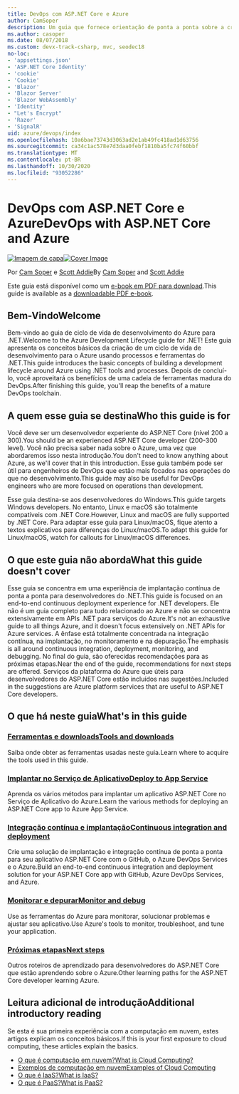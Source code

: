 ```yaml
---
title: DevOps com ASP.NET Core e Azure
author: CamSoper
description: Um guia que fornece orientação de ponta a ponta sobre a criação de um pipeline de DevOps para um aplicativo ASP.NET Core hospedado no Azure.
ms.author: casoper
ms.date: 08/07/2018
ms.custom: devx-track-csharp, mvc, seodec18
no-loc:
- 'appsettings.json'
- 'ASP.NET Core Identity'
- 'cookie'
- 'Cookie'
- 'Blazor'
- 'Blazor Server'
- 'Blazor WebAssembly'
- 'Identity'
- "Let's Encrypt"
- 'Razor'
- 'SignalR'
uid: azure/devops/index
ms.openlocfilehash: 10a6bae73743d3063ad2e1ab49fc418ad1d63756
ms.sourcegitcommit: ca34c1ac578e7d3daa0febf1810ba5fc74f60bbf
ms.translationtype: MT
ms.contentlocale: pt-BR
ms.lasthandoff: 10/30/2020
ms.locfileid: "93052286"
---
```

# <a name="devops-with-aspnet-core-and-azure"></a><span data-ttu-id="22f9e-103">DevOps com ASP.NET Core e Azure</span><span class="sxs-lookup"><span data-stu-id="22f9e-103">DevOps with ASP.NET Core and Azure</span></span>

<span data-ttu-id="22f9e-104">[![Imagem de capa](./media/cover-large.png)](https://aka.ms/devopsbook)</span><span class="sxs-lookup"><span data-stu-id="22f9e-104">[![Cover Image](./media/cover-large.png)](https://aka.ms/devopsbook)</span></span>

<span data-ttu-id="22f9e-105">Por [Cam Soper](https://twitter.com/camsoper) e [Scott Addie](https://twitter.com/scottaddie)</span><span class="sxs-lookup"><span data-stu-id="22f9e-105">By [Cam Soper](https://twitter.com/camsoper) and [Scott Addie](https://twitter.com/scottaddie)</span></span>

<span data-ttu-id="22f9e-106">Este guia está disponível como um [e-book em PDF para download](https://aka.ms/devopsbook).</span><span class="sxs-lookup"><span data-stu-id="22f9e-106">This guide is available as a [downloadable PDF e-book](https://aka.ms/devopsbook).</span></span>

## <a name="welcome"></a><span data-ttu-id="22f9e-107">Bem-Vindo</span><span class="sxs-lookup"><span data-stu-id="22f9e-107">Welcome</span></span> 

<span data-ttu-id="22f9e-108">Bem-vindo ao guia de ciclo de vida de desenvolvimento do Azure para .NET.</span><span class="sxs-lookup"><span data-stu-id="22f9e-108">Welcome to the Azure Development Lifecycle guide for .NET!</span></span> <span data-ttu-id="22f9e-109">Este guia apresenta os conceitos básicos da criação de um ciclo de vida de desenvolvimento para o Azure usando processos e ferramentas do .NET.</span><span class="sxs-lookup"><span data-stu-id="22f9e-109">This guide introduces the basic concepts of building a development lifecycle around Azure using .NET tools and processes.</span></span> <span data-ttu-id="22f9e-110">Depois de concluí-lo, você aproveitará os benefícios de uma cadeia de ferramentas madura do DevOps.</span><span class="sxs-lookup"><span data-stu-id="22f9e-110">After finishing this guide, you'll reap the benefits of a mature DevOps toolchain.</span></span>

## <a name="who-this-guide-is-for"></a><span data-ttu-id="22f9e-111">A quem esse guia se destina</span><span class="sxs-lookup"><span data-stu-id="22f9e-111">Who this guide is for</span></span>

<span data-ttu-id="22f9e-112">Você deve ser um desenvolvedor experiente do ASP.NET Core (nível 200 a 300).</span><span class="sxs-lookup"><span data-stu-id="22f9e-112">You should be an experienced ASP.NET Core developer (200-300 level).</span></span> <span data-ttu-id="22f9e-113">Você não precisa saber nada sobre o Azure, uma vez que abordaremos isso nesta introdução.</span><span class="sxs-lookup"><span data-stu-id="22f9e-113">You don't need to know anything about Azure, as we'll cover that in this introduction.</span></span> <span data-ttu-id="22f9e-114">Esse guia também pode ser útil para engenheiros de DevOps que estão mais focados nas operações do que no desenvolvimento.</span><span class="sxs-lookup"><span data-stu-id="22f9e-114">This guide may also be useful for DevOps engineers who are more focused on operations than development.</span></span>

<span data-ttu-id="22f9e-115">Esse guia destina-se aos desenvolvedores do Windows.</span><span class="sxs-lookup"><span data-stu-id="22f9e-115">This guide targets Windows developers.</span></span> <span data-ttu-id="22f9e-116">No entanto, Linux e macOS são totalmente compatíveis com .NET Core.</span><span class="sxs-lookup"><span data-stu-id="22f9e-116">However, Linux and macOS are fully supported by .NET Core.</span></span> <span data-ttu-id="22f9e-117">Para adaptar esse guia para Linux/macOS, fique atento a textos explicativos para diferenças do Linux/macOS.</span><span class="sxs-lookup"><span data-stu-id="22f9e-117">To adapt this guide for Linux/macOS, watch for callouts for Linux/macOS differences.</span></span>

## <a name="what-this-guide-doesnt-cover"></a><span data-ttu-id="22f9e-118">O que este guia não aborda</span><span class="sxs-lookup"><span data-stu-id="22f9e-118">What this guide doesn't cover</span></span>

<span data-ttu-id="22f9e-119">Esse guia se concentra em uma experiência de implantação contínua de ponta a ponta para desenvolvedores do .NET.</span><span class="sxs-lookup"><span data-stu-id="22f9e-119">This guide is focused on an end-to-end continuous deployment experience for .NET developers.</span></span> <span data-ttu-id="22f9e-120">Ele não é um guia completo para tudo relacionado ao Azure e não se concentra extensivamente em APIs .NET para serviços do Azure.</span><span class="sxs-lookup"><span data-stu-id="22f9e-120">It's not an exhaustive guide to all things Azure, and it doesn't focus extensively on .NET APIs for Azure services.</span></span> <span data-ttu-id="22f9e-121">A ênfase está totalmente concentrada na integração contínua, na implantação, no monitoramento e na depuração.</span><span class="sxs-lookup"><span data-stu-id="22f9e-121">The emphasis is all around continuous integration, deployment, monitoring, and debugging.</span></span> <span data-ttu-id="22f9e-122">No final do guia, são oferecidas recomendações para as próximas etapas.</span><span class="sxs-lookup"><span data-stu-id="22f9e-122">Near the end of the guide, recommendations for next steps are offered.</span></span> <span data-ttu-id="22f9e-123">Serviços da plataforma do Azure que úteis para desenvolvedores do ASP.NET Core estão incluídos nas sugestões.</span><span class="sxs-lookup"><span data-stu-id="22f9e-123">Included in the suggestions are Azure platform services that are useful to ASP.NET Core developers.</span></span>

## <a name="whats-in-this-guide"></a><span data-ttu-id="22f9e-124">O que há neste guia</span><span class="sxs-lookup"><span data-stu-id="22f9e-124">What's in this guide</span></span>

### <a name="tools-and-downloads"></a>[<span data-ttu-id="22f9e-125">Ferramentas e downloads</span><span class="sxs-lookup"><span data-stu-id="22f9e-125">Tools and downloads</span></span>](xref:azure/devops/tools-and-downloads)

<span data-ttu-id="22f9e-126">Saiba onde obter as ferramentas usadas neste guia.</span><span class="sxs-lookup"><span data-stu-id="22f9e-126">Learn where to acquire the tools used in this guide.</span></span>

### <a name="deploy-to-app-service"></a>[<span data-ttu-id="22f9e-127">Implantar no Serviço de Aplicativo</span><span class="sxs-lookup"><span data-stu-id="22f9e-127">Deploy to App Service</span></span>](xref:azure/devops/deploy-to-app-service)

<span data-ttu-id="22f9e-128">Aprenda os vários métodos para implantar um aplicativo ASP.NET Core no Serviço de Aplicativo do Azure.</span><span class="sxs-lookup"><span data-stu-id="22f9e-128">Learn the various methods for deploying an ASP.NET Core app to Azure App Service.</span></span>

### <a name="continuous-integration-and-deployment"></a>[<span data-ttu-id="22f9e-129">Integração contínua e implantação</span><span class="sxs-lookup"><span data-stu-id="22f9e-129">Continuous integration and deployment</span></span>](xref:azure/devops/cicd)

<span data-ttu-id="22f9e-130">Crie uma solução de implantação e integração contínua de ponta a ponta para seu aplicativo ASP.NET Core com o GitHub, o Azure DevOps Services e o Azure.</span><span class="sxs-lookup"><span data-stu-id="22f9e-130">Build an end-to-end continuous integration and deployment solution for your ASP.NET Core app with GitHub, Azure DevOps Services, and Azure.</span></span>

### <a name="monitor-and-debug"></a>[<span data-ttu-id="22f9e-131">Monitorar e depurar</span><span class="sxs-lookup"><span data-stu-id="22f9e-131">Monitor and debug</span></span>](xref:azure/devops/monitor)

<span data-ttu-id="22f9e-132">Use as ferramentas do Azure para monitorar, solucionar problemas e ajustar seu aplicativo.</span><span class="sxs-lookup"><span data-stu-id="22f9e-132">Use Azure's tools to monitor, troubleshoot, and tune your application.</span></span>

### <a name="next-steps"></a>[<span data-ttu-id="22f9e-133">Próximas etapas</span><span class="sxs-lookup"><span data-stu-id="22f9e-133">Next steps</span></span>](xref:azure/devops/next-steps)

<span data-ttu-id="22f9e-134">Outros roteiros de aprendizado para desenvolvedores do ASP.NET Core que estão aprendendo sobre o Azure.</span><span class="sxs-lookup"><span data-stu-id="22f9e-134">Other learning paths for the ASP.NET Core developer learning Azure.</span></span>

## <a name="additional-introductory-reading"></a><span data-ttu-id="22f9e-135">Leitura adicional de introdução</span><span class="sxs-lookup"><span data-stu-id="22f9e-135">Additional introductory reading</span></span>

<span data-ttu-id="22f9e-136">Se esta é sua primeira experiência com a computação em nuvem, estes artigos explicam os conceitos básicos.</span><span class="sxs-lookup"><span data-stu-id="22f9e-136">If this is your first exposure to cloud computing, these articles explain the basics.</span></span>

* [<span data-ttu-id="22f9e-137">O que é computação em nuvem?</span><span class="sxs-lookup"><span data-stu-id="22f9e-137">What is Cloud Computing?</span></span>](https://azure.microsoft.com/overview/what-is-cloud-computing/)
* [<span data-ttu-id="22f9e-138">Exemplos de computação em nuvem</span><span class="sxs-lookup"><span data-stu-id="22f9e-138">Examples of Cloud Computing</span></span>](https://azure.microsoft.com/overview/examples-of-cloud-computing/)
* [<span data-ttu-id="22f9e-139">O que é IaaS?</span><span class="sxs-lookup"><span data-stu-id="22f9e-139">What is IaaS?</span></span>](https://azure.microsoft.com/overview/what-is-iaas/)
* [<span data-ttu-id="22f9e-140">O que é PaaS?</span><span class="sxs-lookup"><span data-stu-id="22f9e-140">What is PaaS?</span></span>](https://azure.microsoft.com/overview/what-is-paas/)
